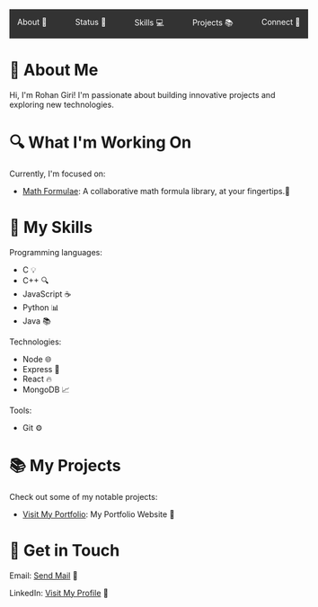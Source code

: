 <!DOCTYPE html>
<html lang="en">
<head>
	<meta charset="UTF-8">
	<meta name="viewport" content="width=device-width, initial-scale=1.0">
	<title>Rohan Giri's Portfolio</title>
</head>
<body>
	<nav style="display: flex; background-color: #333; color: #fff; padding: 1em; width: 100%;">
		<ul style="list-style: none; margin: 0; padding: 0; display: flex; flex-direction: row; justify-content: space-between; width: 100%;">
			<li style="margin-right: 20px;"><a href="#about" style="color: #fff; text-decoration: none;">About 🤔</a></li>
			<li style="margin-right: 20px;"><a href="#status" style="color: #fff; text-decoration: none;">Status 💬</a></li>
			<li style="margin-right: 20px;"><a href="#skills" style="color: #fff; text-decoration: none;">Skills 💻</a></li>
			<li style="margin-right: 20px;"><a href="#projects" style="color: #fff; text-decoration: none;">Projects 📚</a></li>
			<li><a href="#connect" style="color: #fff; text-decoration: none;">Connect 📲</a></li>
		</ul>
	</nav>
	<h1 id="about">👋 About Me</h1>
	<p>Hi, I'm Rohan Giri! I'm passionate about building innovative projects and exploring new technologies.</p>
	<h1 id="status">🔍 What I'm Working On</h1>
	<p>Currently, I'm focused on:</p>
	<ul>
		<li><a href="(link unavailable)">Math Formulae</a>: A collaborative math formula library, at your fingertips.🚀</li>
	</ul>
	<h1 id="skills">🎯 My Skills</h1>
	<p>Programming languages:</p>
	<ul>
		<li>C 💡</li>
		<li>C++ 🔍</li>
		<li>JavaScript ☕</li>
		<li>Python 📊</li>
		<li>Java 📚</li>
	</ul>
	<p>Technologies:</p>
	<ul>
		<li>Node 🌐</li>
		<li>Express 🚂</li>
		<li>React 🔥</li>
		<li>MongoDB 📈</li>
	</ul>
	<p>Tools:</p>
	<ul>
		<li>Git ⚙</li>
	</ul>
	<h1 id="projects">📚 My Projects</h1>
	<p>Check out some of my notable projects:</p>
	<ul>
		<li><a href="(link unavailable)">Visit My Portfolio</a>: My Portfolio Website 🚀</li>
	</ul>
	<h1 id="connect">📲 Get in Touch</h1>
	<p>Email: <a href="mailto:rohangiri1884@gmail.com">Send Mail</a> 📧</p>
	<p>LinkedIn: <a href="(link unavailable)">Visit My Profile</a> 💼</p>
	<!-- Lottie JSON files can be added here -->
	<div align="center">
		<lottie-player src="(link unavailable)" background="transparent" speed="1" style="width: 200px; height: 200px;" loop autoplay></lottie-player>
	</div>
</body>
</html>
